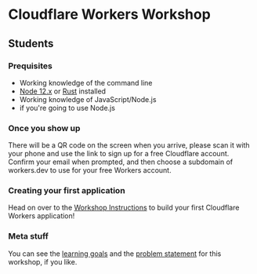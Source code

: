 
# Cloudflare Workers Workshop

## Students

### Prequisites

* Working knowledge of the command line
* [Node 12.x](https://nodejs.org) or [Rust](https://rustup.rs) installed
* Working knowledge of JavaScript/Node.js
* if you're going to use Node.js

### Once you show up

There will be a QR code on the screen when you arrive, please scan it with your phone and use the link to sign up for a free Cloudflare account. Confirm your email when prompted, and then choose a subdomain of workers.dev to use for your free Workers account.

### Creating your first application

Head on over to the [Workshop Instructions](./instructions.md) to build your first Cloudflare Workers application!

### Meta stuff

You can see the [learning goals](./learning_goals.md) and the [problem statement](./problem_statement) for this workshop, if you like.